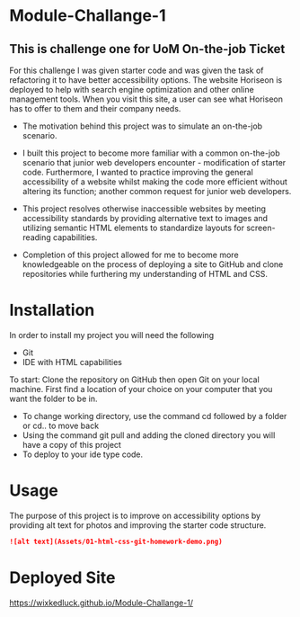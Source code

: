 # Module-Challange-1
## This is challenge one for UoM On-the-job Ticket
For this challenge I was given starter code and was given the task of refactoring it to have better accessibility 
options. The website Horiseon is deployed to help with search engine optimization and other online management tools.
When you visit this site, a user can see what Horiseon has to offer to them and their company needs. 

- The motivation behind this project was to simulate an on-the-job scenario.

- I built this project to become more familiar with a common on-the-job scenario that junior web developers encounter - modification of starter code. 
Furthermore,  I wanted to practice improving the general accessibility of a website whilst making the code more efficient without altering its function; 
another common request for junior web developers.

- This project resolves otherwise inaccessible websites by meeting accessibility standards by providing alternative text to images and utilizing
semantic HTML elements to standardize layouts for screen-reading capabilities.

- Completion of this project allowed for me to become more knowledgeable on the process of deploying a site to GitHub and clone repositories 
while furthering my understanding of HTML and CSS.




# Installation
In order to install my project you will need the following

- Git
- IDE with HTML capabilities 

To start: 
Clone the repository on GitHub then open Git on your local machine. First find a location of your choice on your computer that you want the folder to be in.
- To change working directory, use the command cd followed by a folder or cd.. to move back  
- Using the command git pull and adding the cloned directory you will have a copy of this project
- To deploy to your ide type code. 

# Usage 
The purpose of this project is to improve on accessibility options by providing alt text for photos and improving the starter code structure.

```md 
![alt text](Assets/01-html-css-git-homework-demo.png)
```


# Deployed Site

https://wixkedluck.github.io/Module-Challange-1/


